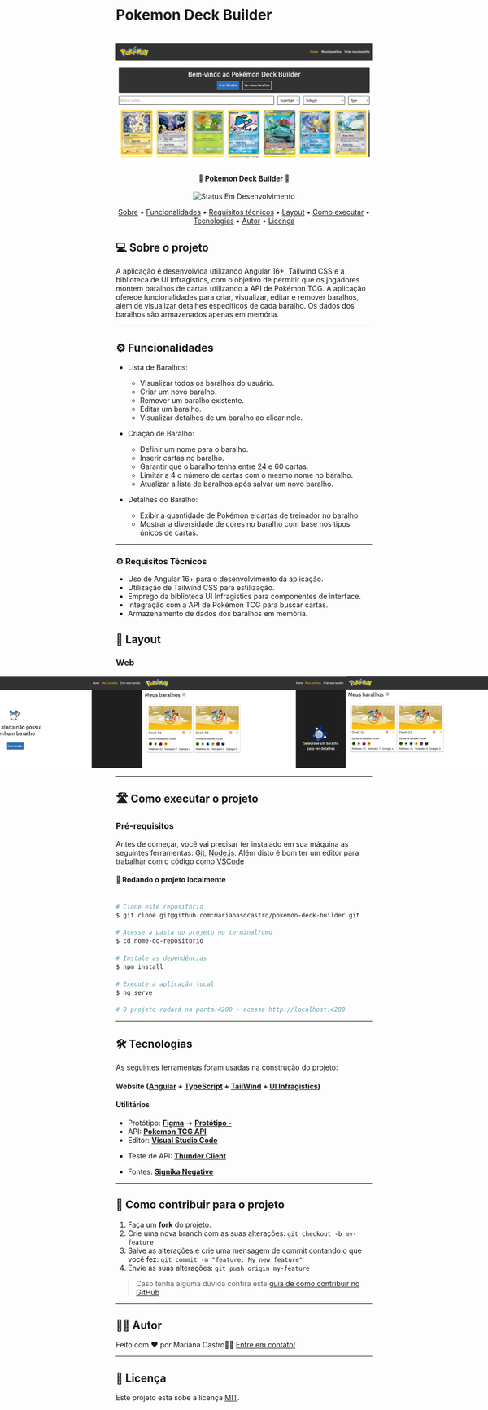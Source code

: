 # Pokemon Deck Builder

<h1 align="center">
    <img alt="Capa Projeto" title="#CapaProjeto" src="./src/assets/screenshots/homePage.png" />
</h1>

<h4 align="center"> 
	🚧 Pokemon Deck Builder 🚧
</h4>

<p align="center">
	<img alt="Status Em Desenvolvimento" src="https://img.shields.io/badge/STATUS-EM%20DESENVOLVIMENTO-green">
	<!-- <img alt="Status Concluído" src="https://img.shields.io/badge/STATUS-CONCLU%C3%8DDO-brightgreen"> -->
</p>

<p align="center">
 <a href="#-sobre-o-projeto">Sobre</a> •
 <a href="#-funcionalidades">Funcionalidades</a> •
 <a href="#-requisitos-tecnicos">Requisitos técnicos</a> •
 <a href="#-layout">Layout</a> • 
 <a href="#-como-executar-o-projeto">Como executar</a> • 
 <a href="#-tecnologias">Tecnologias</a> • 
 <a href="#-autor">Autor</a> • 
 <a href="#user-content--licença">Licença</a>
</p>


## 💻 Sobre o projeto

A aplicação é desenvolvida utilizando Angular 16+, Tailwind CSS e a biblioteca de UI Infragistics, com o objetivo de permitir que os jogadores montem baralhos de cartas utilizando a API de Pokémon TCG. A aplicação oferece funcionalidades para criar, visualizar, editar e remover baralhos, além de visualizar detalhes específicos de cada baralho. Os dados dos baralhos são armazenados apenas em memória.

<!-- Acesse via Browser | Deploy: [Pokemon Deck Builder]() -->

---

## ⚙️ Funcionalidades

- Lista de Baralhos:
    - Visualizar todos os baralhos do usuário.
    - Criar um novo baralho.
    - Remover um baralho existente.
    - Editar um baralho.
    - Visualizar detalhes de um baralho ao clicar nele.

- Criação de Baralho:
    - Definir um nome para o baralho.
    - Inserir cartas no baralho.
    - Garantir que o baralho tenha entre 24 e 60 cartas.
    - Limitar a 4 o número de cartas com o mesmo nome no baralho.
    - Atualizar a lista de baralhos após salvar um novo baralho.

- Detalhes do Baralho:
    - Exibir a quantidade de Pokémon e cartas de treinador no baralho.
    - Mostrar a diversidade de cores no baralho com base nos tipos únicos de cartas.

---

### ⚙️ Requisitos Técnicos

  - Uso de Angular 16+ para o desenvolvimento da aplicação.
  - Utilização de Tailwind CSS para estilização.
  - Emprego da biblioteca UI Infragistics para componentes de interface.
  - Integração com a API de Pokémon TCG para buscar cartas.
  - Armazenamento de dados dos baralhos em memória.


## 🎨 Layout

### Web

<p align="center" style="display: flex; align-items: flex-start; justify-content: center;">
  <img alt="Home Page - imagem 01" title="Nome do Projeto" src="./src/assets/screenshots/homePage.png" width="400px">
  <img alt="Home Page - imagem 02" title="Nome do Projeto" src="./src/assets/screenshots/homePage2.png" width="400px">
  <img alt="Home Page - imagem 03" title="Nome do Projeto" src="./src/assets/screenshots/homePage3.png" width="400px">
  <img alt="Home Page - imagem 01" title="Nome do Projeto" src="./src/assets/screenshots/myDecks.png" width="400px">
  <img alt="Home Page - imagem 02" title="Nome do Projeto" src="./src/assets/screenshots/myDecks-2.png" width="400px">
  <img alt="Home Page - imagem 03" title="Nome do Projeto" src="./src/assets/screenshots/myDecks-3.png" width="400px">
    <img alt="Home Page - imagem 01" title="Nome do Projeto" src="./src/assets/screenshots/newDeck.png" width="400px">
  <img alt="Home Page - imagem 02" title="Nome do Projeto" src="./src/assets/screenshots/newDeck-2.png" width="400px">
  <img alt="Home Page - imagem 03" title="Nome do Projeto" src="./src/assets/screenshots/editDeck.png" width="400px">
</p>

---

## 🛣️ Como executar o projeto

### Pré-requisitos

Antes de começar, você vai precisar ter instalado em sua máquina as seguintes ferramentas:
[Git](https://git-scm.com), [Node.js](https://nodejs.org/en/). 
Além disto é bom ter um editor para trabalhar com o código como [VSCode](https://code.visualstudio.com/)



#### 🎲 Rodando o projeto localmente

```bash

# Clone este repositório
$ git clone git@github.com:marianasocastro/pokemon-deck-builder.git

# Acesse a pasta do projeto no terminal/cmd
$ cd nome-do-repositorio

# Instale as dependências
$ npm install

# Execute a aplicação local
$ ng serve

# O projeto rodará na porta:4200 - acesse http://localhost:4200 

```

---

## 🛠 Tecnologias

As seguintes ferramentas foram usadas na construção do projeto:

#### **Website**  ([Angular](https://angular.dev/)  +  [TypeScript](https://www.typescriptlang.org/) +  [TailWind](https://tailwindcss.com/) +  [UI Infragistics](https://www.infragistics.com/)) 

#### []()**Utilitários**

-   Protótipo:  **[Figma](https://www.figma.com/)**  →  **[Protótipo - ](https://www.figma.com/design/QvTKqSZkg0ejohGqksi4yC/Pokemon-Trading-Card-Builder-(Community)?node-id=7-87&t=wvugPrlFFtNDfuSp-1)**
-   API:  **[Pokemon TCG API](https://docs.pokemontcg.io/)**
-   Editor:  **[Visual Studio Code](https://code.visualstudio.com/)** 
<!-- -   Markdown:  **[StackEdit](https://stackedit.io/)**,  **[Markdown Emoji](https://gist.github.com/rxaviers/7360908)**
-   Commit Conventional:  **[Commitlint](https://github.com/conventional-changelog/commitlint)** -->
-   Teste de API:  **[Thunder Client](https://www.thunderclient.com/)**
<!-- -   Ícones:  **[Font Awesome](https://fontawesome.com/)** -->
-   Fontes:  **[Signika Negative]('https://fonts.googleapis.com/css2?family=Signika+Negative:wght@300..700&display=swap')**

---

## 💪 Como contribuir para o projeto

1. Faça um **fork** do projeto.
2. Crie uma nova branch com as suas alterações: `git checkout -b my-feature`
3. Salve as alterações e crie uma mensagem de commit contando o que você fez: `git commit -m "feature: My new feature"`
4. Envie as suas alterações: `git push origin my-feature`
> Caso tenha alguma dúvida confira este [guia de como contribuir no GitHub](./CONTRIBUTING.md)

---

## 🧙‍♂️ Autor

Feito com ❤️ por Mariana Castro👋🏽 [Entre em contato!](https://www.linkedin.com/in/marianasocastro/)

---

## 📝 Licença

Este projeto esta sobe a licença [MIT](./LICENSE).



